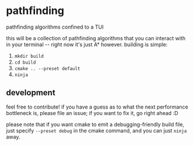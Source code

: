 # pathfinding

pathfinding algorithms confined to a TUI

this will be a collection of pathfinding algorithms that you can interact with in your terminal -- right now it's just A* however. building is simple:

1. `mkdir build`
2. `cd build`
3. `cmake .. --preset default`
4. `ninja`

## development

feel free to contribute! if you have a guess as to what the next performance bottleneck is, please file an issue; if you want to fix it, go right ahead :D

please note that if you want cmake to emit a debugging-friendly build file, just specify `--preset debug` in the cmake command, and you can just `ninja` away.
